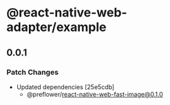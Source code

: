 # @react-native-web-adapter/example

## 0.0.1

### Patch Changes

- Updated dependencies [25e5cdb]
  - @preflower/react-native-web-fast-image@0.1.0
